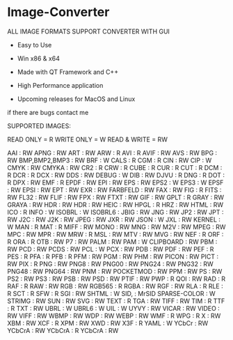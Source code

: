 # Image-Converter

ALL IMAGE FORMATS SUPPORT CONVERTER WITH GUI

- Easy to Use
- Win x86 & x64
- Made with QT Framework and C++
- High Performance application


- Upcoming releases for MacOS and Linux


if there are bugs contact me



SUPPORTED IMAGES:

READ ONLY = R
WRITE ONLY = W
READ & WRITE = RW



AAI : RW                   APNG : RW                 ART : RW                  ARW : R                   AVI : R                   AVIF : RW
AVS : RW                   BPG : RW                  BMP,BMP2,BMP3 : RW        BRF : W                   CALS : R                  CGM : R
CIN : RW                   CIP : W                   CMYK : RW                 CMYKA : RW                CR2 : R                   CRW : R
CUBE : R                   CUR : R                   CUT : R                   DCM : R                   DCR : R                   DCX : RW
DDS : RW                   DEBUG : W                 DIB : RW                  DJVU : R                  DNG : R                   DOT : R
DPX : RW                   EMF : R                   EPDF : RW                 EPI : RW                  EPS : RW                  EPS2 : W
EPS3 : W                   EPSF : RW                 EPSI : RW                 EPT : RW                  EXR : RW                  FARBFELD : RW
FAX : RW                   FIG : R                   FITS : RW                 FL32 : RW                 FLIF : RW                 FPX : RW
FTXT : RW                  GIF : RW                  GPLT : R                  GRAY : RW                 GRAYA : RW                HDR : RW
HDR : RW                   HEIC : RW                 HPGL : R                  HRZ : RW                  HTML : RW                 ICO : R
INFO : W                   ISOBRL : W                ISOBRL6 :                 JBIG : RW                 JNG : RW                  JP2 : RW
JPT : RW                   J2C : RW                  J2K : RW                  JPEG : RW                 JXR : RW                  JSON : W
JXL : RW                   KERNEL : W                MAN : R                   MAT : R                   MIFF : RW                 MONO : RW
MNG : RW                   M2V : RW                  MPEG : RW                 MPC : RW                  MPR : RW                  MRW : R
MSL : RW                   MTV : RW                  MVG : RW                  NEF : R                   ORF : R                   ORA : R
OTB : RW                   P7 : RW                   PALM : RW                 PAM : W                   CLIPBOARD : RW            PBM : RW
PCD : RW                   PCDS : RW                 PCL : W                   PCX : RW                  PDB : RW                  PDF : RW
PEF : R                    PES : R                   PFA : R                   PFB : R                   PFM : RW                  PGM : RW
PHM : RW                   PICON : RW                PICT : RW                 PIX : R                   PNG : RW                  PNG8 : RW
PNG00 : RW                 PNG24 : RW                PNG32 : RW                PNG48 : RW                PNG64 : RW                PNM : RW
POCKETMOD : RW             PPM : RW                  PS : RW                   PS2 : RW                  PS3 : RW                  PSB : RW
PSD : RW                   PTIF : RW                 PWP : R                   QOI : RW                  RAD : R                   RAF : R
RAW : RW                   RGB : RW                  RGB565 : R                RGBA : RW                 RGF : RW                  RLA : R
RLE : R                    SCT : R                   SFW : R                   SGI : RW                  SHTML : W                 SID, : MrSID
SPARSE-COLOR : W           STRIMG : RW               SUN : RW                  SVG : RW                  TEXT : R                  TGA : RW
TIFF : RW                  TIM : R                   TTF : R                   TXT : RW                  UBRL : W                  UBRL6 : W
UIL : W                    UYVY : RW                 VICAR : RW                VIDEO : RW                VIFF : RW                 WBMP : RW
WDP : RW                   WEBP : RW                 WMF : R                   WPG : R                   X : RW                    XBM : RW
XCF : R                    XPM : RW                  XWD : RW                  X3F : R                   YAML : W                  YCbCr : RW
YCbCrA : RW                YCbCrA : R                YCbCrA : RW                   


